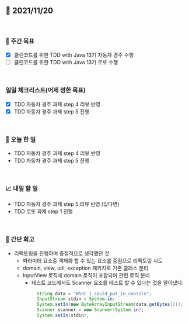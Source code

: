 ## 📅 2021/11/20

<br/>

### 🏹 주간 목표

- [x] 클린코드를 위한 TDD with Java 13기 자동차 경주 수행
- [ ] 클린코드를 위한 TDD with Java 13기 로또 수행

<br/>

### 일일 체크리스트(어제 정한 목표)

- [x] TDD 자동차 경주 과제 step 4 리뷰 반영
- [x] TDD 자동차 경주 과제 step 5 진행

<br/>

### 💯 오늘 한 일

- TDD 자동차 경주 과제 step 4 리뷰 반영
- TDD 자동차 경주 과제 step 5 진행

<br/>

### 📈 내일 할 일

- TDD 자동차 경주 과제 step 5 리뷰 반영 (있다면)
- TDD 로또 과제 step 1 진행

<br/>

### 🧐 간단 회고

- 리팩토링을 진행하며 중점적으로 생각했던 것
  - 파라미터 요소중 객체화 할 수 있는 요소를 중점으로 리팩토링 시도
  - domain, view, util, exception 패키지로 기존 클래스 분리
  - InputView 로직에 domain 로직이 포함되어 관련 로직 분리
    - 테스트 코드에서도 Scanner 요소를 테스트 할 수 있다는 것을 알아냈다.
      ```java
        String data = "What_I_could_put_in_console";
        InputStream stdin = System.in;
        System.setIn(new ByteArrayInputStream(data.getBytes()));
        Scanner scanner = new Scanner(System.in);
        System.setIn(stdin);
      ```